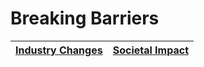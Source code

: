 # Breaking Barriers

| [Industry Changes](/BreakingBarriers/IndustryChanges) | [Societal Impact](/BreakingBarriers/SocietalImpact) |
| ----------------------------------------------------- |:---------------------------------------------------:|


